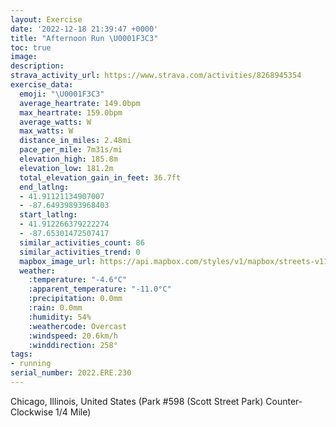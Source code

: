 ```yaml
---
layout: Exercise
date: '2022-12-18 21:39:47 +0000'
title: "Afternoon Run \U0001F3C3"
toc: true
image:
description:
strava_activity_url: https://www.strava.com/activities/8268945354
exercise_data:
  emoji: "\U0001F3C3"
  average_heartrate: 149.0bpm
  max_heartrate: 159.0bpm
  average_watts: W
  max_watts: W
  distance_in_miles: 2.48mi
  pace_per_mile: 7m31s/mi
  elevation_high: 185.8m
  elevation_low: 181.2m
  total_elevation_gain_in_feet: 36.7ft
  end_latlng:
  - 41.91121134907007
  - -87.64939893968403
  start_latlng:
  - 41.912266379222274
  - -87.65301472507417
  similar_activities_count: 86
  similar_activities_trend: 0
  mapbox_image_url: https://api.mapbox.com/styles/v1/mapbox/streets-v11/static/path-5+787af2-1.0(k%7Bx~Fdl~uO%3FiBCOISAQ%40OBMFIz%40%7B%40r%40cABK%40a%40Li%40%40OCw%40Nw%40Gq%40D_AT%40LEDWGoCCoIEaB%40q%40E_ADw%40Co%40Dg%40NQh%40%5DRCZ%3FRBHDDZ%40%60E%40j%40HXJNVNL%3FfAELELIP%5DF_%40%3Fk%40%3FkBE%5DIUQOWGWAs%40F%5BFQNKZCZDx%40%3FhADj%40DPPRHFHBrAGTIRQHWD%5BCaDEWOUQK%5BCa%40%40q%40FOHIJKTCTDx%40BlBH%60%40LRZLfACNCRKNWF%5B%40gA%3FmAC%5DIYUWYGS%3FcAFOFOLEJGTFvDFXVZPFzAIPINUHW%40_%40AyCCOKSIIQKa%40AcAHSFGFKRENAHDrCBf%40HRHJNNPDrAIRMNQHWBa%40EcDEMMQUMSCk%40%40i%40FOFGFMVC%5CBfAAt%40Fz%40RZPLPBhAGTILOHMD%5B%3F_DE%5DGSSQWG_ACq%40BQCUMIAaBDG%40EJAdCHpDArADnC%40tG),pin-s-s+e5b22e(-87.65139,41.91174),pin-s-f+89ae00(-87.64772000000004,41.910839999999965)/auto/800x800?access_token=pk.eyJ1Ijoiam9zaGJlY2ttYW4iLCJhIjoiY205eWR2aDd1MWZ6djJrbXc4a3M0bWZleiJ9.XiG9OWkNcZk2QzjJbxLB4A
  weather:
    :temperature: "-4.6°C"
    :apparent_temperature: "-11.0°C"
    :precipitation: 0.0mm
    :rain: 0.0mm
    :humidity: 54%
    :weathercode: Overcast
    :windspeed: 20.6km/h
    :winddirection: 258°
tags:
- running
serial_number: 2022.ERE.230
---
```

Chicago, Illinois, United States (Park #598 (Scott Street Park) Counter-Clockwise 1/4 Mile)

